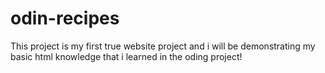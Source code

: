 # odin-recipes
This project is my first true website project and i will be demonstrating my
basic html knowledge that i learned in the oding project!